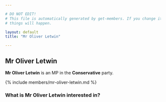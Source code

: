 ```yaml
---

# DO NOT EDIT!
# This file is automatically generated by get-members. If you change it, bad
# things will happen.

layout: default
title: "Mr Oliver Letwin"

---
```


## Mr Oliver Letwin

**Mr Oliver Letwin** is an MP in the **Conservative** party.

{% include members/mr-oliver-letwin.md %}

### What is Mr Oliver Letwin interested in?


